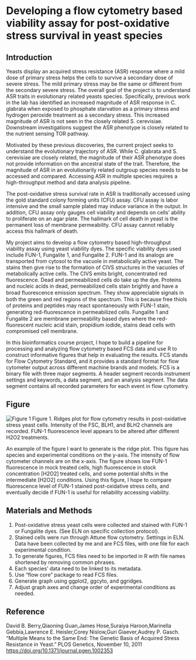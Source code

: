 # Developing a flow cytometry based viability assay for post-oxidative stress survival in yeast species

## Introduction
Yeasts display an acquired stress resistance (ASR) response where a mild dose of primary stress helps the cells to survive a secondary dose of severe stress. The mild primary stress may be the same or different from the secondary severe stress. The overall goal of the project is to understand ASR traits in evolutionary related yeasts species. Specifically, previous work in the lab has identified an increased magnitude of ASR response in C. glabrata when exposed to phosphate starvation as a primary stress and hydrogen peroxide treatment as a secondary stress. This increased magnitude of ASR is not seen in the closely related S. cerevisiae. Downstream investigations suggest the ASR phenotype is closely related to the nutrient sensing TOR pathway.

Motivated by these previous discoveries, the current project seeks to understand the evolutionary trajectory of ASR. While C. glabrata and S. cerevisiae are closely related, the magnitude of their ASR phenotype does not provide information on the ancestral state of the trait. Therefore, the magnitude of ASR in an evolutionarily related outgroup species needs to be accessed and compared. Accessing ASR in multiple species requires a high-throughput method and data analysis pipeline.

The post-oxidative stress survival rate in ASR is traditionally accessed using the gold standard colony forming units (CFU) assay. CFU assay is labor intensive and the small sample plated may induce variance in the output. In addition, CFU assay only gauges cell viability and depends on cells’ ability to proliferate on an agar plate. The hallmark of cell death in yeast is the permanent loss of membrane permeability. CFU assay cannot reliably access this hallmark of death.

My project aims to develop a flow cytometry based high-throughput viability assay using yeast viability dyes. The specific viability dyes used include FUN-1, Fungalite 1, and Fungalite 2. FUN-1 and its analogs are transported from cytosol to the vacuole in metabolically active yeast. The stains then give rise to the formation of CIVS structures in the vacuoles of metabolically active cells. The CIVS emits bright, concentrated red fluorescence. Dead and permeabilized cells do take up the dye. Proteins and nucleic acids in dead, permeabilized cells stain brightly and have a broad ﬂuorescence emission spectrum. They show appreciable signals in both the green and red regions of the spectrum. This is because free thiols of proteins and peptides may react spontaneously with FUN-1 stain, generating red-ﬂuorescence in permeabilized cells. Fungalite 1 and Fungalite 2 are membrane permeability based dyes where the red-fluorescent nucleic acid stain, propidium iodide, stains dead cells with compromised cell membrane.

In this bioinformatics course project, I hope to build a pipeline for processing and analyzing flow cytometry based FCS data and use R to construct informative figures that help in evaluating the results. FCS stands for Flow Cytometry Standard, and it provides a standard format for flow cytometer output across different machine brands and models. FCS is a binary file with three major segments. A header segment records instrument settings and keywords, a data segment, and an analysis segment. The data segment contains all recorded parameters for each event in flow cytometry.

## Figure
![Figure 1](/space/htang5/Documents/FUN1_data_analysis/goal_figure.png)
Figure 1. Ridges plot for flow cytometry results in post-oxidative stress yeast cells. Intensity of the FSC, BLH1, and BLH2 channels are recorded. FUN-1 fluorescence level appears to be altered after different H2O2 treatments.

An example of the figure I want to generate is the ridge plot. This figure has species and experimental conditions on the y-axis. The intensity of flow cytometer channels are on the x-axis. The figure shows low FUN-1 fluorescence in mock treated cells, high fluorescence in stock concentration [H2O2] treated cells, and some potential shifts in the intermediate [H2O2] conditions. Using this figure, I hope to compare fluorescence level of FUN-1 stained post-oxidative stress cells, and eventually decide if FUN-1 is useful for reliability accessing viability. 

## Materials and Methods
1. Post-oxidative stress yeast cells were collected and stained with FUN-1 or Fungalite dyes. (See ELN on specific collection protocol).
2. Stained cells were run through Attune flow cytometry. Settings in ELN. Data have been collected by me and are FCS files, with one file for each experimental condition.
3. To generate figures, FCS files need to be imported in R with file names shortened by removing common phrases.
4. Each species’ data need to be linked to its metadata.
5. Use “flow core” package to read FCS files.
6. Generate graph using ggplot2, ggcyto, and ggridges.
7. Adjust graph axes and change order of experimental conditions as needed.

## Reference
David B. Berry,Qiaoning Guan,James Hose,Suraiya Haroon,Marinella Gebbia,Lawrence E. Heisler,Corey Nislow,Guri Giaever,Audrey P. Gasch. “Multiple Means to the Same End: The Genetic Basis of Acquired Stress Resistance in Yeast.” PLOS Genetics, November 10, 2011
https://doi.org/10.1371/journal.pgen.1002353


